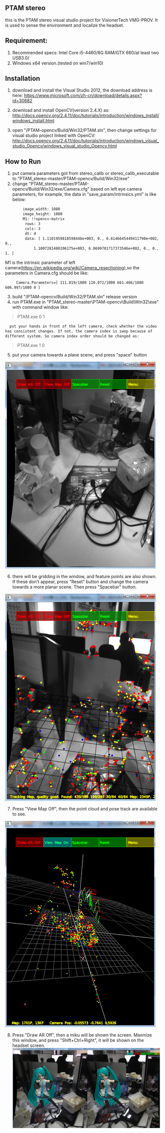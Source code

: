 
## PTAM stereo

this is the PTAM stereo visual studio project for VisionerTech VMG-PROV. It is used to sense the environment and localize the headset.


## Requirement:

1.  Recommended specs: Intel Core i5-4460/8G RAM/GTX 660/at least two USB3.0/
2.  Windows x64 version.(tested on win7/win10)

## Installation

1.  download and install the  Visual Studio 2012, the download address is here: https://www.microsoft.com/zh-cn/download/details.aspx?id=30682

2.  download and install OpenCV(version 2.4.X) as:
http://docs.opencv.org/2.4.11/doc/tutorials/introduction/windows_install/windows_install.html

3.  open "/PTAM-opencv/Build/Win32/PTAM.sln", then change settings for visual studio project linked with OpenCV:
http://docs.opencv.org/2.4.11/doc/tutorials/introduction/windows_visual_studio_Opencv/windows_visual_studio_Opencv.html

## How to Run

1. put camera parameters got from stereo_calib or stereo_calib_executable to "PTAM_stereo-master/PTAM-opencv/Build/Win32/exe"
2. change "PTAM_stereo-master/PTAM-opencv/Build/Win32/exe/Camera.cfg" based on left eye camera parameters, for example, the data in "save_param/intrinsics.yml" is like below:

```
        image_width: 1080
        image_height: 1080
        M1: !!opencv-matrix
         rows: 3
         cols: 3
         dt: d
         data: [ 1.1101959818598448e+003, 0., 6.6146645449411790e+002, 0.,
             1.1007281480206175e+003, 6.0699701717373546e+002, 0., 0., 1. ]
```
 M1 is the intrinsic parameter of left camera(https://en.wikipedia.org/wiki/Camera_resectioning),so the parameters in Camera.cfg should be like:

```
     Camera.Parameters=[ 111.019/1080 110.072/1080 661.466/1080 606.997/1080 0 ]
```

3. build "/PTAM-opencv/Build/Win32/PTAM.sln" release version
4. run PTAM.exe in "PTAM_stereo-master\PTAM-opencv\Build\Win32\exe" with command window like:
 > PTAM.exe 0 1

      put your hands in front of the left camera, check whether the video has consistent changes. If not, the camera index is swop because of different system. So camera index order should be changed as:

> PTAM.exe 1 0

5. put your camera towards a plane scene, and press "space" button

![alt text](https://github.com/VisionerTech/PTAM_stereo/blob/master/readme_images/space.png "space")

6. there will be gridding in the window, and feature points are also shown. If these don't appear, press "Reset" button and change the camera towards a more planar scene. Then press "Spacebar" button.

![alt text](https://github.com/VisionerTech/PTAM_stereo/blob/master/readme_images/space2.png "space2")

7. Press "View Map Off", then the point cloud and pose track are available to see.

![alt text](https://github.com/VisionerTech/PTAM_stereo/blob/master/readme_images/map.png "map")

8.  Press "Draw AR Off", then a miku will be shown the screen. Maxmize this window, and press "Shift+Ctrl+Right", it will be shown on the headset screen.
![alt text](https://github.com/VisionerTech/PTAM_stereo/blob/master/readme_images/miku.jpg "miku")
